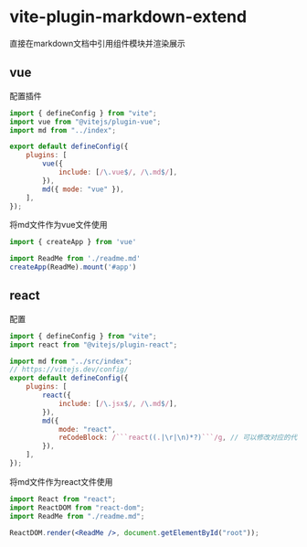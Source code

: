 vite-plugin-markdown-extend
===


直接在markdown文档中引用组件模块并渲染展示
## vue


配置插件
```js
import { defineConfig } from "vite";
import vue from "@vitejs/plugin-vue";
import md from "../index";

export default defineConfig({
    plugins: [
        vue({
            include: [/\.vue$/, /\.md$/],
        }),
        md({ mode: "vue" }),
    ],
});
```

将md文件作为vue文件使用
```js
import { createApp } from 'vue'

import ReadMe from './readme.md'
createApp(ReadMe).mount('#app')
```

## react

配置
```js
import { defineConfig } from "vite";
import react from "@vitejs/plugin-react";

import md from "../src/index";
// https://vitejs.dev/config/
export default defineConfig({
    plugins: [
        react({
            include: [/\.jsx$/, /\.md$/],
        }),
        md({
            mode: "react",
            reCodeBlock: /```react((.|\r|\n)*?)```/g, // 可以修改对应的代码块匹配规则
        }),
    ],
});
```

将md文件作为react文件使用
```jsx
import React from "react";
import ReactDOM from "react-dom";
import ReadMe from "./readme.md";

ReactDOM.render(<ReadMe />, document.getElementById("root"));
```